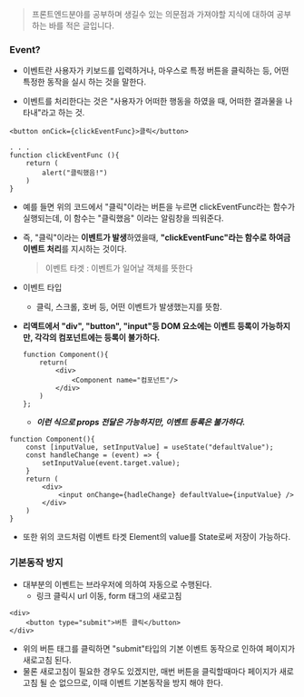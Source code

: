 > 프론트엔드분야를 공부하며 생길수 있는 의문점과 가져야할 지식에 대하여 공부하는 바를 적은 글입니다.

### Event?

- 이벤트란 사용자가 키보드를 입력하거나, 마우스로 특정 버튼을 클릭하는 등, 어떤 특정한 동작을 실시 하는 것을 말한다.

- 이벤트를 처리한다는 것은 "사용자가 어떠한 행동을 하였을 때, 어떠한 결과물을 나타내"라고 하는 것.

```
<button onCick={clickEventFunc}>클릭</button>

. . .
function clickEventFunc (){
	return (
    	alert("클릭했음!")
    )
}
```

- 예를 들면 위의 코드에서 "클릭"이라는 버튼을 누르면 clickEventFunc라는 함수가 실행되는데, 이 함수는 "클릭했음" 이라는 알림창을 띄워준다.

- 즉, "클릭"이라는 **이벤트가 발생**하였을때, **"clickEventFunc"라는 함수로 하여금 이벤트 처리**를 지시하는 것이다.

  > 이벤트 타겟 : 이벤트가 일어날 객체를 뜻한다

- 이벤트 타입
  - 클릭, 스크롤, 호버 등, 어떤 이벤트가 발생했는지를 뜻함.
- **리액트에서 "div", "button", "input"등 DOM 요소에는 이벤트 등록이 가능하지만, 각각의 컴포넌트에는 등록이 불가하다.**
  ```
  function Component(){
      return(
          <div>
              <Component name="컴포넌트"/>
          </div>
      )
  };
  ```
  - **_이런 식으로 props 전달은 가능하지만, 이벤트 등록은 불가하다._**

```
function Component(){
    const [inputValue, setInputValue] = useState("defaultValue");
    const handleChange = (event) => {
        setInputValue(event.target.value);
    }
	return (
    	<div>
        	<input onChange={hadleChange} defaultValue={inputValue} />
        </div>
    )
}
```

- 또한 위의 코드처럼 이벤트 타겟 Element의 value를 State로써 저장이 가능하다.

### 기본동작 방지

- 대부분의 이벤트는 브라우저에 의하여 자동으로 수행된다.
  - 링크 클릭시 url 이동, form 태그의 새로고침

```
<div>
	<button type="submit">버튼 클릭</button>
</div>
```

- 위의 버튼 태그를 클릭하면 "submit"타입의 기본 이벤트 동작으로 인하여 페이지가 새로고침 된다.
- 물론 새로고침이 필요한 경우도 있겠지만, 매번 버튼을 클릭할때마다 페이지가 새로고침 될 순 없으므로, 이때 이벤트 기본동작을 방지 해야 한다.

```

```
